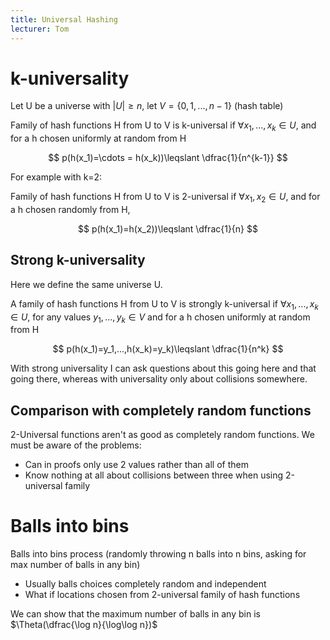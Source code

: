 ```yaml
---
title: Universal Hashing
lecturer: Tom
---
```


# k-universality

Let U be a universe with $|U|\geqslant n$, let $V=\{0,1,...,n-1\}$ (hash table)

Family of hash functions H from U to V is k-universal if $\forall x_1,...,x_k\in U$, and for a h chosen uniformly at random from H

$$
p(h(x_1)=\cdots = h(x_k))\leqslant \dfrac{1}{n^{k-1}}
$$

For example with k=2:

Family of hash functions H from U to V is 2-universal if $\forall x_1,x_2 \in U$, and for a h chosen randomly from H,

$$
p(h(x_1)=h(x_2))\leqslant \dfrac{1}{n}
$$

## Strong k-universality

Here we define the same universe U.

A family of hash functions H from U to V is strongly k-universal if $\forall x_1,...,x_k\in U$, for any values $y_1,...,y_k\in V$ and for a h chosen uniformly at random from H

$$
p(h(x_1)=y_1,...,h(x_k)=y_k)\leqslant \dfrac{1}{n^k}
$$

With strong universality I can ask questions about this going here and that going there, whereas with universality only about collisions somewhere.

## Comparison with completely random functions

2-Universal functions aren't as good as completely random functions. We must be aware of the problems:

-   Can in proofs only use 2 values rather than all of them
-   Know nothing at all about collisions between three when using 2-universal family

# Balls into bins

Balls into bins process (randomly throwing n balls into n bins, asking for max number of balls in any bin)

-   Usually balls choices completely random and independent
-   What if locations chosen from 2-universal family of hash functions

We can show that the maximum number of balls in any bin is $\Theta(\dfrac{\log n}{\log\log n})$

